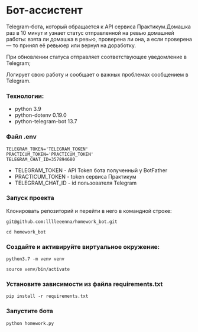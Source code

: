 # Бот-ассистент
Telegram-бота, который обращается к API сервиса Практикум.Домашка раз в 10 минут
и узнает статус отправленной на ревью домашней работы: взята ли домашка в ревью,
проверена ли она, а если проверена — то принял её ревьюер или вернул на доработку.

При обновлении статуса отправляет соответствующее уведомление в Telegram;

Логирует свою работу и сообщает о важных проблемах сообщением в Telegram.

### Технологии:
- python 3.9
- python-dotenv 0.19.0
- python-telegram-bot 13.7

### Файл .env
```
TELEGRAM_TOKEN='TELEGRAM_TOKEN'
PRACTICUM_TOKEN='PRACTICUM_TOKEN'
TELEGRAM_CHAT_ID=357894680
```
- TELEGRAM_TOKEN - API Token бота полученный у BotFather
- PRACTICUM_TOKEN - token сервиса Практикум
- TELEGRAM_CHAT_ID - id пользователя Telegram

### Запуск проекта
Клонировать репозиторий и перейти в него в командной строке:
```
git@github.com:lllleeenna/homework_bot.git
```
```
cd homework_bot
```

### Создайте и активируйте виртуальное окружение:
```
python3.7 -m venv venv
```
```
source venv/bin/activate
```

### Установите зависимости из файла requirements.txt
```
pip install -r requirements.txt
```
### Запустите бота
```
python homework.py
```
